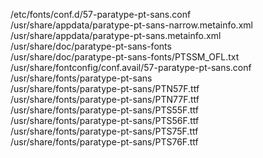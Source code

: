 /etc/fonts/conf.d/57-paratype-pt-sans.conf  
/usr/share/appdata/paratype-pt-sans-narrow.metainfo.xml  
/usr/share/appdata/paratype-pt-sans.metainfo.xml  
/usr/share/doc/paratype-pt-sans-fonts  
/usr/share/doc/paratype-pt-sans-fonts/PTSSM\_OFL.txt  
/usr/share/fontconfig/conf.avail/57-paratype-pt-sans.conf  
/usr/share/fonts/paratype-pt-sans  
/usr/share/fonts/paratype-pt-sans/PTN57F.ttf  
/usr/share/fonts/paratype-pt-sans/PTN77F.ttf  
/usr/share/fonts/paratype-pt-sans/PTS55F.ttf  
/usr/share/fonts/paratype-pt-sans/PTS56F.ttf  
/usr/share/fonts/paratype-pt-sans/PTS75F.ttf  
/usr/share/fonts/paratype-pt-sans/PTS76F.ttf  
